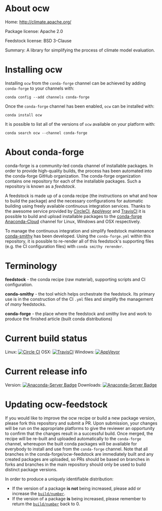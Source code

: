 About ocw
=========

Home: http://climate.apache.org/

Package license: Apache 2.0

Feedstock license: BSD 3-Clause

Summary: A library for simplifying the process of climate model evaluation.



Installing ocw
==============

Installing `ocw` from the `conda-forge` channel can be achieved by adding `conda-forge` to your channels with:

```
conda config --add channels conda-forge
```

Once the `conda-forge` channel has been enabled, `ocw` can be installed with:

```
conda install ocw
```

It is possible to list all of the versions of `ocw` available on your platform with:

```
conda search ocw --channel conda-forge
```



About conda-forge
=================

conda-forge is a community-led conda channel of installable packages.
In order to provide high-quality builds, the process has been automated into the
conda-forge GitHub organization. The conda-forge organization contains one repository
for each of the installable packages. Such a repository is known as a *feedstock*.

A feedstock is made up of a conda recipe (the instructions on what and how to build
the package) and the necessary configurations for automatic building using freely
available continuous integration services. Thanks to the awesome service provided by
[CircleCI](https://circleci.com/), [AppVeyor](http://www.appveyor.com/)
and [TravisCI](https://travis-ci.org/) it is possible to build and upload installable
packages to the [conda-forge](https://anaconda.org/conda-forge)
[Anaconda-Cloud](http://docs.anaconda.org/) channel for Linux, Windows and OSX respectively.

To manage the continuous integration and simplify feedstock maintenance
[conda-smithy](http://github.com/conda-forge/conda-smithy) has been developed.
Using the ``conda-forge.yml`` within this repository, it is possible to re-render all of
this feedstock's supporting files (e.g. the CI configuration files) with ``conda smithy rerender``.


Terminology
===========

**feedstock** - the conda recipe (raw material), supporting scripts and CI configuration.

**conda-smithy** - the tool which helps orchestrate the feedstock.
                   Its primary use is in the construction of the CI ``.yml`` files
                   and simplify the management of *many* feedstocks.

**conda-forge** - the place where the feedstock and smithy live and work to
                  produce the finished article (built conda distributions)

Current build status
====================

Linux: [![Circle CI](https://circleci.com/gh/conda-forge/ocw-feedstock.svg?style=shield)](https://circleci.com/gh/conda-forge/ocw-feedstock)
OSX: [![TravisCI](https://travis-ci.org/conda-forge/ocw-feedstock.svg?branch=master)](https://travis-ci.org/conda-forge/ocw-feedstock)
Windows: [![AppVeyor](https://ci.appveyor.com/api/projects/status/github/conda-forge/ocw-feedstock?svg=True)](https://ci.appveyor.com/project/conda-forge/ocw-feedstock/branch/master)

Current release info
====================
Version: [![Anaconda-Server Badge](https://anaconda.org/conda-forge/ocw/badges/version.svg)](https://anaconda.org/conda-forge/ocw)
Downloads: [![Anaconda-Server Badge](https://anaconda.org/conda-forge/ocw/badges/downloads.svg)](https://anaconda.org/conda-forge/ocw)


Updating ocw-feedstock
======================

If you would like to improve the ocw recipe or build a new
package version, please fork this repository and submit a PR. Upon submission,
your changes will be run on the appropriate platforms to give the reviewer an
opportunity to confirm that the changes result in a successful build. Once
merged, the recipe will be re-built and uploaded automatically to the
`conda-forge` channel, whereupon the built conda packages will be available for
everybody to install and use from the `conda-forge` channel.
Note that all branches in the conda-forge/ocw-feedstock are
immediately built and any created packages are uploaded, so PRs should be based
on branches in forks and branches in the main repository should only be used to
build distinct package versions.

In order to produce a uniquely identifiable distribution:
 * If the version of a package **is not** being increased, please add or increase
   the [``build/number``](http://conda.pydata.org/docs/building/meta-yaml.html#build-number-and-string).
 * If the version of a package **is** being increased, please remember to return
   the [``build/number``](http://conda.pydata.org/docs/building/meta-yaml.html#build-number-and-string)
   back to 0.
